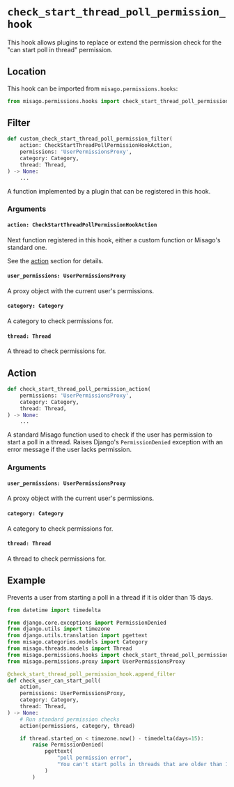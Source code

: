 # `check_start_thread_poll_permission_hook`

This hook allows plugins to replace or extend the permission check for the "can start poll in thread" permission.


## Location

This hook can be imported from `misago.permissions.hooks`:

```python
from misago.permissions.hooks import check_start_thread_poll_permission_hook
```


## Filter

```python
def custom_check_start_thread_poll_permission_filter(
    action: CheckStartThreadPollPermissionHookAction,
    permissions: 'UserPermissionsProxy',
    category: Category,
    thread: Thread,
) -> None:
    ...
```

A function implemented by a plugin that can be registered in this hook.


### Arguments

#### `action: CheckStartThreadPollPermissionHookAction`

Next function registered in this hook, either a custom function or Misago's standard one.

See the [action](#action) section for details.


#### `user_permissions: UserPermissionsProxy`

A proxy object with the current user's permissions.


#### `category: Category`

A category to check permissions for.


#### `thread: Thread`

A thread to check permissions for.


## Action

```python
def check_start_thread_poll_permission_action(
    permissions: 'UserPermissionsProxy',
    category: Category,
    thread: Thread,
) -> None:
    ...
```

A standard Misago function used to check if the user has permission to start a poll in a thread. Raises Django's `PermissionDenied` exception with an error message if the user lacks permission.


### Arguments

#### `user_permissions: UserPermissionsProxy`

A proxy object with the current user's permissions.


#### `category: Category`

A category to check permissions for.


#### `thread: Thread`

A thread to check permissions for.


## Example

Prevents a user from starting a poll in a thread if it is older than 15 days.

```python
from datetime import timedelta

from django.core.exceptions import PermissionDenied
from django.utils import timezone
from django.utils.translation import pgettext
from misago.categories.models import Category
from misago.threads.models import Thread
from misago.permissions.hooks import check_start_thread_poll_permission_hook
from misago.permissions.proxy import UserPermissionsProxy

@check_start_thread_poll_permission_hook.append_filter
def check_user_can_start_poll(
    action,
    permissions: UserPermissionsProxy,
    category: Category,
    thread: Thread,
) -> None:
    # Run standard permission checks
    action(permissions, category, thread)

    if thread.started_on < timezone.now() - timedelta(days=15):
        raise PermissionDenied(
            pgettext(
                "poll permission error",
                "You can't start polls in threads that are older than 15 days."
            )
        )
```